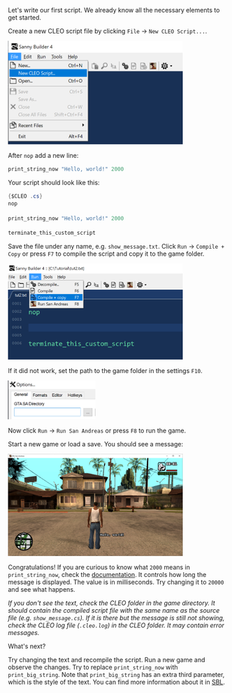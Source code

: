 Let's write our first script. We already know all the necessary elements to get started.

Create a new CLEO script file by clicking `File` -> `New CLEO Script...`.

<img src="/img/comp-2.png" alt="New CLEO script menu" width="400"/>

After `nop` add a new line:

```cs
print_string_now "Hello, world!" 2000
```

Your script should look like this:

```cs
{$CLEO .cs}
nop

print_string_now "Hello, world!" 2000

terminate_this_custom_script
```


Save the file under any name, e.g. `show_message.txt`. Click `Run` -> `Compile + Copy` or press `F7` to compile the script and copy it to the game folder.

<img src="/img/comp-3.png" alt="Compile+Copy menu" width="400"/>

If it did not work, set the path to the game folder in the settings `F10`.

<img src="/img/comp-4.png" alt="Game Directory setting" width="200"/>

Now click `Run` -> `Run San Andreas` or press `F8` to run the game.

Start a new game or load a save. You should see a message:

<img src="/img/hands-on-1.png" alt="Hello, world!" width="400"/>

Congratulations! If you are curious to know what `2000` means in `print_string_now`, check the [documentation](https://library.sannybuilder.com/#/sa/CLEO/0ACD). It controls how long the message is displayed. The value is in milliseconds. Try changing it to `20000` and see what happens.

*If you don't see the text, check the CLEO folder in the game directory. It should contain the compiled script file with the same name as the source file (e.g. `show_message.cs`). If it is there but the message is still not showing, check the CLEO log file (`.cleo.log`) in the CLEO folder. It may contain error messages.*

What's next?

Try changing the text and recompile the script. Run a new game and observe the changes. Try to replace `print_string_now` with `print_big_string`. Note that `print_big_string` has an extra third parameter, which is the style of the text. You can find more information about it in [SBL](https://library.sannybuilder.com/#/sa/CLEO/0ACB).